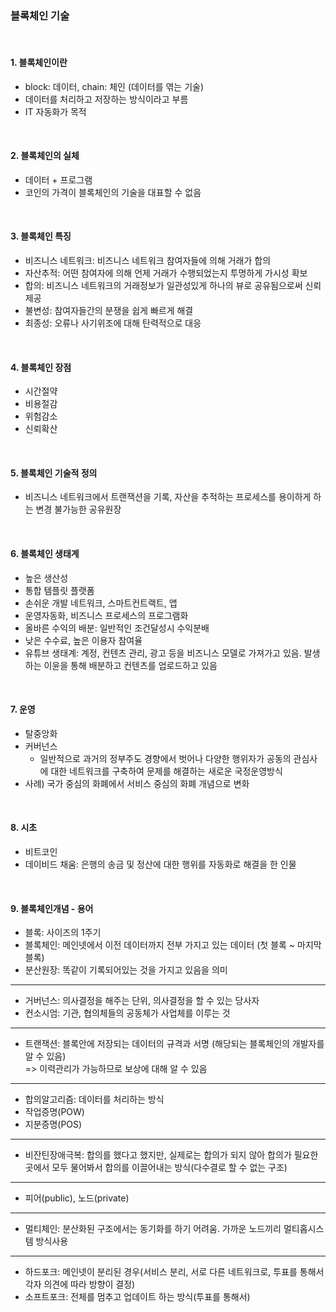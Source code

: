 ### 블록체인 기술

<br/>

#### 1. 블록체인이란

- block: 데이터, chain: 체인 (데이터를 엮는 기술)
- 데이터를 처리하고 저장하는 방식이라고 부름
- IT 자동화가 목적

<br/>

#### 2. 블록체인의 실체

- 데이터 + 프로그램
- 코인의 가격이 블록체인의 기술을 대표할 수 없음

<br/>

#### 3. 블록체인 특징

- 비즈니스 네트워크: 비즈니스 네트워크 참여자들에 의해 거래가 합의
- 자산추적: 어떤 참여자에 의해 언제 거래가 수행되었는지 투명하게 가시성 확보
- 합의: 비즈니스 네트워크의 거래정보가 일관성있게 하나의 뷰로 공유됨으로써 신뢰제공
- 불변성: 참여자들간의 분쟁을 쉽게 빠르게 해결
- 최종성: 오류나 사기위조에 대해 탄력적으로 대응

<br/>

#### 4. 블록체인 장점

- 시간절약
- 비용절감
- 위험감소
- 신뢰확산

<br/>

#### 5. 블록체인 기술적 정의

- 비즈니스 네트워크에서 트랜잭션을 기록, 자산을 추적하는 프로세스를 용이하게 하는 변경 불가능한 공유원장

<br/>

#### 6. 블록체인 생태계

- 높은 생산성
- 통합 템플릿 플랫폼
- 손쉬운 개발 네트워크, 스마트컨트랙트, 앱
- 운영자동화, 비즈니스 프로세스의 프로그램화
- 올바른 수익의 배분: 일반적인 조건달성시 수익분배
- 낮은 수수료, 높은 이용자 참여율
- 유튜브 생태계: 계정, 컨텐츠 관리, 광고 등을 비즈니스 모델로 가져가고 있음. 발생하는 이윤을 통해 배분하고 컨텐츠를 업로드하고 있음

<br/>

#### 7. 운영

- 탈중앙화
- 커버넌스
  - 일반적으로 과거의 정부주도 경향에서 벗어나 다양한 행위자가 공동의 관심사에 대한 네트워크를 구축하여 문제를 해결하는 새로운 국정운영방식
- 사례) 국가 중심의 화폐에서 서비스 중심의 화폐 개념으로 변화

<br/>

#### 8. 시초

- 비트코인
- 데이비드 채움: 은행의 송금 및 정산에 대한 행위를 자동화로 해결을 한 인물


<br/>

#### 9. 블록체인개념 - 용어

- 블록: 사이즈의 1주기
- 블록체인: 메인넷에서 이전 데이터까지 전부 가지고 있는 데이터 (첫 블록 ~ 마지막 블록)
- 분산원장: 똑같이 기록되어있는 것을 가지고 있음을 의미

<hr/>

- 거버넌스: 의사결정을 해주는 단위, 의사결정을 할 수 있는 당사자
- 컨소시엄: 기관, 협의체들의 공동체가 사업체를 이루는 것

<hr/>

- 트랜잭션: 블록안에 저장되는 데이터의 규격과 서명
  (해당되는 블록체인의 개발자를 알 수 있음)  
  => 이력관리가 가능하므로 보상에 대해 알 수 있음

<hr/>

- 합의알고리즘: 데이터를 처리하는 방식
- 작업증명(POW)
- 지분증명(POS)

<hr/>

- 비잔틴장애극복: 합의를 했다고 했지만, 실제로는 합의가 되지 않아 합의가 필요한 곳에서 모두 물어봐서 합의를 이끌어내는 방식(다수결로 할 수 없는 구조)

<hr/>

- 피어(public), 노드(private)

<hr/>

- 멀티체인: 분산화된 구조에서는 동기화를 하기 어려움. 가까운 노드끼리 멀티홉시스템 방식사용

<hr/>

- 하드포크: 메인넷이 분리된 경우(서비스 분리, 서로 다른 네트워크로, 투표를 통해서 각자 의견에 따라 방향이 결정)
- 소프트포크: 전체를 멈추고 업데이트 하는 방식(투표를 통해서)
